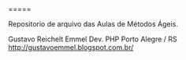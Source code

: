
=====

Repositorio de arquivo das Aulas de Métodos Ágeis.

Gustavo Reichelt Emmel
Dev. PHP
Porto Alegre / RS
http://gustavoemmel.blogspot.com.br/
